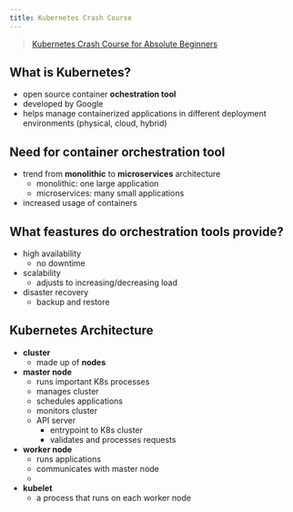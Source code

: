 ```yaml
---
title: Kubernetes Crash Course
---
```


> [Kubernetes Crash Course for Absolute Beginners](https://www.youtube.com/watch?v=s_o8dwzRlu4)


## What is Kubernetes?
- open source container **ochestration tool**
- developed by Google
- helps manage containerized applications in different deployment environments (physical, cloud, hybrid)

## Need for container orchestration tool
- trend from **monolithic** to **microservices** architecture
  - monolithic: one large application
  - microservices: many small applications
- increased usage of containers

## What feastures do orchestration tools provide?
- high availability
  - no downtime
- scalability
  - adjusts to increasing/decreasing load
- disaster recovery
  - backup and restore

## Kubernetes Architecture
- **cluster**
  - made up of **nodes**
- **master node**
  - runs important K8s processes
  - manages cluster
  - schedules applications
  - monitors cluster
  - API server
    - entrypoint  to K8s cluster
    - validates and processes requests
- **worker node**
  - runs applications
  - communicates with master node
  - 
- **kubelet**
  - a process that runs on each worker node